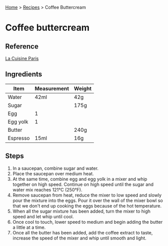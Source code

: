 [Home](../index.md) > [Recipes](index.md) > Coffee Buttercream

# Coffee buttercream

## Reference

[La Cuisine Paris](https://lacuisineparis.com/paris-baking-pastry-classes/macarons-1)

## Ingredients

| Item | Measurement | Weight |
| --- | --- | --- |
| Water | 42ml | 42g |
| Sugar | | 175g |
| Egg | 1 | |
| Egg yolk | 1 | |
| Butter | | 240g |
| Espresso | 15ml | 16g |

## Steps

1. In a saucepan, combine sugar and water.
2. Place the saucepan over medium heat.
3. At the same time, combine egg and egg yolk in a mixer and whip together on high speed. Continue on high speed until the sugar and water mix reaches 121°C (250°F).
4. Remove saucepan from heat, reduce the mixer to low speed and slowly pour the mixture into the eggs. Pour it over the wall of the mixer bowl so that we don't end up cooking the eggs because of the hot temperature.
5. When all the sugar mixture has been added, turn the mixer to high speed and let whip until cool.
6. Once cool to touch, lower speed to medium and begin adding the butter a little at a time.
7. Once all the butter has been added, add the coffee extract to taste, increase the speed of the mixer and whip until smooth and light.
